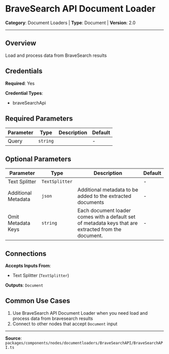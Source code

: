 # BraveSearch API Document Loader

**Category**: Document Loaders | **Type**: Document | **Version**: 2.0

---

## Overview

Load and process data from BraveSearch results

## Credentials

**Required**: Yes

**Credential Types**:
- braveSearchApi

## Required Parameters

| Parameter | Type | Description | Default |
|-----------|------|-------------|---------|
| Query | `string` |  | - |

## Optional Parameters

| Parameter | Type | Description | Default |
|-----------|------|-------------|---------|
| Text Splitter | `TextSplitter` |  | - |
| Additional Metadata | `json` | Additional metadata to be added to the extracted documents | - |
| Omit Metadata Keys | `string` | Each document loader comes with a default set of metadata keys that are extracted from the document. | - |

## Connections

**Accepts Inputs From**:
- Text Splitter (`TextSplitter`)

**Outputs**: `Document`

## Common Use Cases

1. Use BraveSearch API Document Loader when you need load and process data from bravesearch results
2. Connect to other nodes that accept `Document` input

---

**Source**: `packages/components/nodes/documentloaders/BraveSearchAPI/BraveSearchAPI.ts`